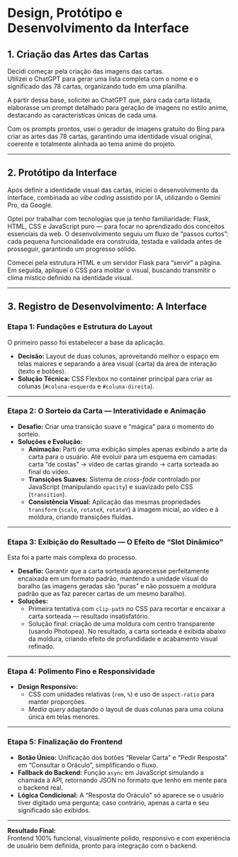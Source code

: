 # Design, Protótipo e Desenvolvimento da Interface

## 1. Criação das Artes das Cartas

Decidi começar pela criação das imagens das cartas.  
Utilizei o ChatGPT para gerar uma lista completa com o nome e o significado das 78 cartas, organizando tudo em uma planilha.  

A partir dessa base, solicitei ao ChatGPT que, para cada carta listada, elaborasse um prompt detalhado para geração de imagens no estilo anime, destacando as características únicas de cada uma.  

Com os prompts prontos, usei o gerador de imagens gratuito do Bing para criar as artes das 78 cartas, garantindo uma identidade visual original, coerente e totalmente alinhada ao tema anime do projeto.

---

## 2. Protótipo da Interface

Após definir a identidade visual das cartas, iniciei o desenvolvimento da interface, combinada ao *vibe coding* assistido por IA, utilizando o Gemini Pro, da Google.  

Optei por trabalhar com tecnologias que ja tenho familiaridade: Flask, HTML, CSS e JavaScript puro — para focar no aprendizado dos conceitos essenciais da web. O desenvolvimento seguiu um fluxo de “passos curtos”: cada pequena funcionalidade era construída, testada e validada antes de prosseguir, garantindo um progresso sólido.  

Comecei pela estrutura HTML e um servidor Flask para “servir” a página. Em seguida, apliquei o CSS para moldar o visual, buscando transmitir o clima místico definido na identidade visual.

---

## 3. Registro de Desenvolvimento: A Interface

### Etapa 1: Fundações e Estrutura do Layout

O primeiro passo foi estabelecer a base da aplicação.

- **Decisão:** Layout de duas colunas, aproveitando melhor o espaço em telas maiores e separando a área visual (carta) da área de interação (texto e botões).  
- **Solução Técnica:** CSS Flexbox no container principal para criar as colunas (`#coluna-esquerda` e `#coluna-direita`).  

---

### Etapa 2: O Sorteio da Carta — Interatividade e Animação

- **Desafio:** Criar uma transição suave e “mágica” para o momento do sorteio.  
- **Soluções e Evolução:**  
  - **Animação:** Parti de uma exibição simples apenas exibindo a arte da carta para o usuário. Até evoluir para um esquema em camadas: carta “de costas” → vídeo de cartas girando → carta sorteada ao final do vídeo.  
  - **Transições Suaves:** Sistema de *cross-fade* controlado por JavaScript (manipulando `opacity`) e suavizado pelo CSS (`transition`).  
  - **Consistência Visual:** Aplicação das mesmas propriedades `transform` (`scale`, `rotateX`, `rotateY`) à imagem inicial, ao vídeo e à moldura, criando transições fluídas.

---

### Etapa 3: Exibição do Resultado — O Efeito de “Slot Dinâmico”

Esta foi a parte mais complexa do processo.

- **Desafio:** Garantir que a carta sorteada aparecesse perfeitamente encaixada em um formato padrão, mantendo a unidade visual do baralho (as imagens geradas são “puras” e não possuem a moldura padrão que as faz parecer cartas de um mesmo baralho).  
- **Soluções:**  
  - Primeira tentativa com `clip-path` no CSS para recortar e encaixar a carta sorteada — resultado insatisfatório.  
  - Solução final: criação de uma moldura com centro transparente (usando Photopea). No resultado, a carta sorteada é exibida abaixo da moldura, criando efeito de profundidade e acabamento visual refinado.

---

### Etapa 4: Polimento Fino e Responsividade

- **Design Responsivo:**  
  - CSS com unidades relativas (`rem`, `%`) e uso de `aspect-ratio` para manter proporções.  
  - *Media query* adaptando o layout de duas colunas para uma coluna única em telas menores.

---

### Etapa 5: Finalização do Frontend

- **Botão Único:** Unificação dos botões “Revelar Carta” e “Pedir Resposta” em “Consultar o Oráculo”, simplificando o fluxo.  
- **Fallback do Backend:** Função `async` em JavaScript simulando a chamada à API, retornando JSON no formato que tenho em mente para o backend real.  
- **Lógica Condicional:** A “Resposta do Oráculo” só aparece se o usuário tiver digitado uma pergunta; caso contrário, apenas a carta e seu significado são exibidos.

---

**Resultado Final:**  
Frontend 100% funcional, visualmente polido, responsivo e com experiência de usuário bem definida, pronto para integração com o backend.
